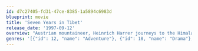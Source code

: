 ```yaml
---
id: d7c27405-fd31-47ce-8385-1a5894c6983d
blueprint: movie
title: 'Seven Years in Tibet'
release_date: '1997-09-12'
overview: "Austrian mountaineer, Heinrich Harrer journeys to the Himalayas without his family to head an expedition in 1939. But when World War II breaks out, the arrogant Harrer falls into Allied forces' hands as a prisoner of war. He escapes with a fellow detainee and makes his way to Llaso, Tibet, where he meets the 14-year-old Dalai Lama, whose friendship ultimately transforms his outlook on life."
genres: '[{"id": 12, "name": "Adventure"}, {"id": 18, "name": "Drama"}, {"id": 36, "name": "History"}]'
---
```

